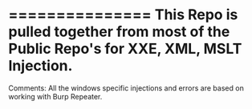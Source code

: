 ===============
This Repo is pulled together from most of the Public Repo's for XXE, XML, MSLT Injection. 
===============

Comments: All the windows specific injections and errors are based on working with Burp Repeater.
